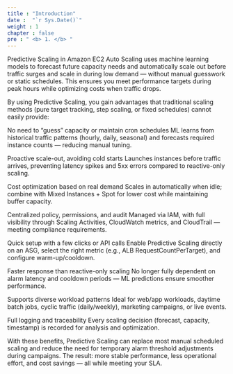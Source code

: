 ```yaml
---
title : "Introduction"
date :  "`r Sys.Date()`" 
weight : 1 
chapter : false
pre : " <b> 1. </b> "
---
```

Predictive Scaling in Amazon EC2 Auto Scaling uses machine learning models to forecast future capacity needs and automatically scale out before traffic surges and scale in during low demand — without manual guesswork or static schedules. This ensures you meet performance targets during peak hours while optimizing costs when traffic drops.

By using Predictive Scaling, you gain advantages that traditional scaling methods (pure target tracking, step scaling, or fixed schedules) cannot easily provide:

No need to “guess” capacity or maintain cron schedules
ML learns from historical traffic patterns (hourly, daily, seasonal) and forecasts required instance counts — reducing manual tuning.

Proactive scale-out, avoiding cold starts
Launches instances before traffic arrives, preventing latency spikes and 5xx errors compared to reactive-only scaling.

Cost optimization based on real demand
Scales in automatically when idle; combine with Mixed Instances + Spot for lower cost while maintaining buffer capacity.

Centralized policy, permissions, and audit
Managed via IAM, with full visibility through Scaling Activities, CloudWatch metrics, and CloudTrail — meeting compliance requirements.

Quick setup with a few clicks or API calls
Enable Predictive Scaling directly on an ASG, select the right metric (e.g., ALB RequestCountPerTarget), and configure warm-up/cooldown.

Faster response than reactive-only scaling
No longer fully dependent on alarm latency and cooldown periods — ML predictions ensure smoother performance.

Supports diverse workload patterns
Ideal for web/app workloads, daytime batch jobs, cyclic traffic (daily/weekly), marketing campaigns, or live events.

Full logging and traceability
Every scaling decision (forecast, capacity, timestamp) is recorded for analysis and optimization.

With these benefits, Predictive Scaling can replace most manual scheduled scaling and reduce the need for temporary alarm threshold adjustments during campaigns. The result: more stable performance, less operational effort, and cost savings — all while meeting your SLA.

